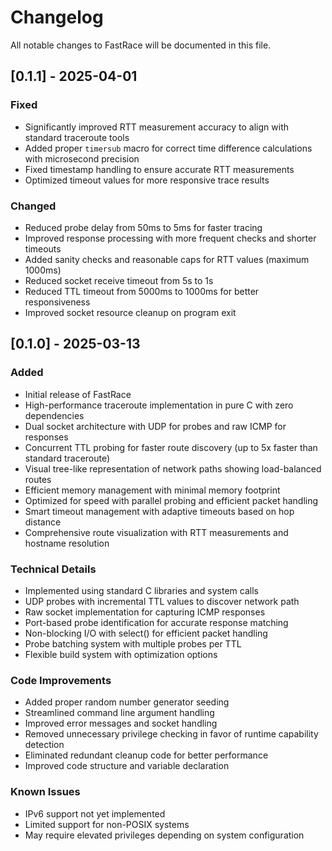 # Changelog
All notable changes to FastRace will be documented in this file.

## [0.1.1] - 2025-04-01

### Fixed
- Significantly improved RTT measurement accuracy to align with standard traceroute tools
- Added proper `timersub` macro for correct time difference calculations with microsecond precision
- Fixed timestamp handling to ensure accurate RTT measurements
- Optimized timeout values for more responsive trace results

### Changed
- Reduced probe delay from 50ms to 5ms for faster tracing
- Improved response processing with more frequent checks and shorter timeouts
- Added sanity checks and reasonable caps for RTT values (maximum 1000ms)
- Reduced socket receive timeout from 5s to 1s
- Reduced TTL timeout from 5000ms to 1000ms for better responsiveness
- Improved socket resource cleanup on program exit

## [0.1.0] - 2025-03-13

### Added
- Initial release of FastRace
- High-performance traceroute implementation in pure C with zero dependencies
- Dual socket architecture with UDP for probes and raw ICMP for responses
- Concurrent TTL probing for faster route discovery (up to 5x faster than standard traceroute)
- Visual tree-like representation of network paths showing load-balanced routes
- Efficient memory management with minimal memory footprint
- Optimized for speed with parallel probing and efficient packet handling
- Smart timeout management with adaptive timeouts based on hop distance
- Comprehensive route visualization with RTT measurements and hostname resolution

### Technical Details
- Implemented using standard C libraries and system calls
- UDP probes with incremental TTL values to discover network path
- Raw socket implementation for capturing ICMP responses
- Port-based probe identification for accurate response matching
- Non-blocking I/O with select() for efficient packet handling
- Probe batching system with multiple probes per TTL
- Flexible build system with optimization options

### Code Improvements
- Added proper random number generator seeding
- Streamlined command line argument handling
- Improved error messages and socket handling
- Removed unnecessary privilege checking in favor of runtime capability detection
- Eliminated redundant cleanup code for better performance
- Improved code structure and variable declaration

### Known Issues
- IPv6 support not yet implemented
- Limited support for non-POSIX systems
- May require elevated privileges depending on system configuration